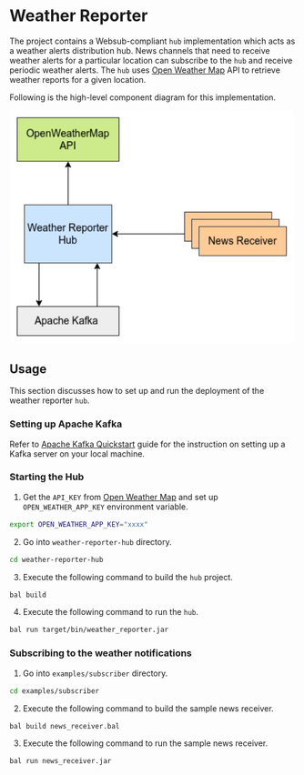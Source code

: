 # Weather Reporter #

The project contains a Websub-compliant `hub` implementation which acts as a weather alerts distribution hub. News channels that need to receive 
weather alerts for a particular location can subscribe to the `hub` and receive periodic weather alerts. The `hub` uses [Open Weather Map](https://openweathermap.org/) API to retrieve weather reports for a given location.

Following is the high-level component diagram for this implementation.

<img src="weather-reporter-hub.png" alt="drawing" width='500'/>

## Usage ##

This section discusses how to set up and run the deployment of the weather reporter `hub`.

### Setting up Apache Kafka ###

Refer to [Apache Kafka Quickstart](https://kafka.apache.org/quickstart) guide for the instruction on setting up a Kafka server on your local machine.

### Starting the Hub ###

1. Get the `API_KEY` from [Open Weather Map](https://openweathermap.org/) and set up `OPEN_WEATHER_APP_KEY` environment variable.
```sh
export OPEN_WEATHER_APP_KEY="xxxx"
```

2. Go into `weather-reporter-hub` directory.
```sh
cd weather-reporter-hub
```

3. Execute the following command to build the `hub` project.
```sh
bal build
```

4. Execute the following command to run the `hub`.
```sh
bal run target/bin/weather_reporter.jar
```

### Subscribing to the weather notifications ###

1. Go into `examples/subscriber` directory.
```sh
cd examples/subscriber
```

2. Execute the following command to build the sample news receiver.
```sh
bal build news_receiver.bal
```

3. Execute the following command to run the sample news receiver.
```sh
bal run news_receiver.jar
```
